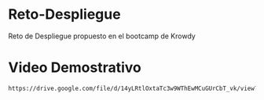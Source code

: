 # Reto-Despliegue
Reto de Despliegue propuesto en el bootcamp de Krowdy


# Video Demostrativo 
```bash 
https://drive.google.com/file/d/14yLRtlOxtaTc3w9WThEwMCuGUrCbT_vk/view?usp=sharing
```

